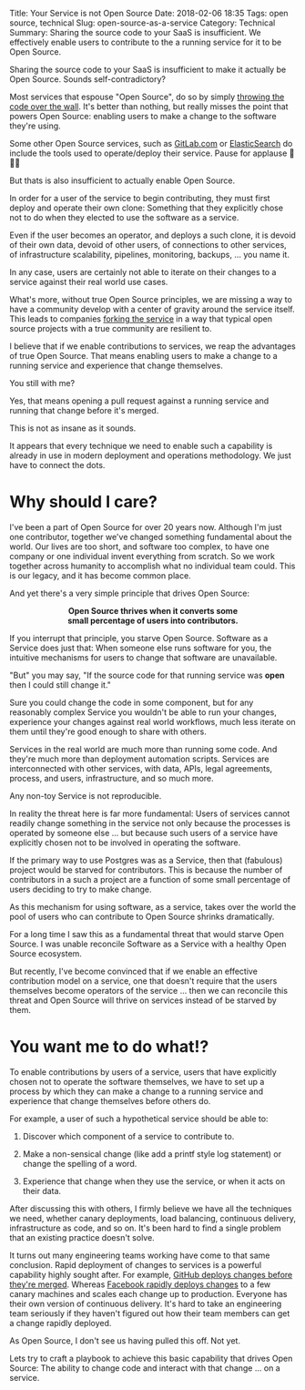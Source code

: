 Title: Your Service is not Open Source
Date: 2018-02-06 18:35
Tags: open source, technical
Slug: open-source-as-a-service
Category: Technical
Summary: Sharing the source code to your SaaS is insufficient. We effectively enable users to contribute to the a running service for it to be Open Source.

Sharing the source code to your SaaS is insufficient to make it
actually be Open Source. Sounds self-contradictory?

Most services that espouse "Open Source", do so by simply
[throwing the code over the wall](https://github.com/travis-ci/travis-ci).
It's better than nothing, but really misses the point that powers
Open Source: enabling users to make a change to the software
they're using.

Some other Open Source services, such as
[GitLab.com](https://about.gitlab.com/community/contribute/development/)
or [ElasticSearch](https://www.elastic.co/about/free-and-open) do include
the tools used to operate/deploy their service. Pause for applause 👏👏👏

But thats is also insufficient to actually enable Open Source.

In order for a user of the service to begin contributing, they must
first deploy and operate their own clone: Something that they explicitly
chose not to do when they elected to use the software as a service.

Even if the user becomes an operator, and deploys a such clone, it
is devoid of their own data, devoid of other users, of connections
to other services, of infrastructure scalability, pipelines, monitoring,
backups, ... you name it.

In any case, users are certainly not able to iterate on their changes
to a service against their real world use cases.

What's more, without true Open Source principles, we are missing a
way to have a community develop with a center of gravity around
the service itself. This leads to companies
[forking the service](https://aws.amazon.com/blogs/opensource/stepping-up-for-a-truly-open-source-elasticsearch)
in a way that typical open source projects with a true community
are resilient to.

I believe that if we enable contributions to services, we reap
the advantages of true Open Source. That means enabling users to make a
change to a running service and experience that change themselves.

You still with me?

Yes, that means opening a pull request against a running service
and running that change before it's merged.

This is not as insane as it sounds.

It appears that every technique we need to enable such a capability
is already in use in modern deployment and operations methodology.
We just have to connect the dots.


# Why should I care?

I've been a part of Open Source for over 20 years now. Although I'm
just one contributor, together we've changed something fundamental
about the world. Our lives are too short, and software too complex,
to have one company or one individual invent everything from scratch.
So we work together across humanity to accomplish what no
individual team could. This is our legacy, and it has become
common place.

And yet there's a very simple principle that drives Open Source:

<div style="font-weight: bold; text-align: center;">
Open Source thrives when it converts some<br>small percentage of users into contributors.
</div>

If you interrupt that principle, you starve Open Source. Software as a
Service does just that: When someone else runs software for you, the
intuitive mechanisms for users to change that software are unavailable.

"But" you may say, "If the source code for that running service was **open**
then I could still change it."

Sure you could change the code in some component, but for any reasonably
complex Service you wouldn't be able to run your changes, experience your
changes against real world workflows, much less iterate on them until
they're good enough to share with others.

Services in the real world are much more than running some code.
And they're much more than deployment automation scripts. Services
are interconnected with other services, with data, APIs, legal
agreements, process, and users, infrastructure, and so much more.

Any non-toy Service is not reproducible.

In reality the threat here is far more fundamental: Users of services
cannot readily change something in the service not only because the
processes is operated by someone else ... but because such users of
a service have explicitly chosen not to be involved in operating
the software.

If the primary way to use Postgres was as a Service, then that (fabulous)
project would be starved for contributors. This is because the number
of contributors in a such a project are a function of some small
percentage of users deciding to try to make change.

As this mechanism for using software, as a service, takes over the world
the pool of users who can contribute to Open Source shrinks dramatically.

For a long time I saw this as a fundamental threat that would starve
Open Source. I was unable reconcile Software as a Service with a healthy
Open Source ecosystem.

But recently, I've become convinced that if we enable an effective
contribution model on a service, one that doesn't require that the users
themselves become operators of the service ... then we can reconcile this
threat and Open Source will thrive on services instead of be starved by them.


# You want me to do what!?

To enable contributions by users of a service, users that have explicitly
chosen not to operate the software themselves, we have to set up a process
by which they can make a change to a running service and experience that
change themselves before others do.

For example, a user of such a hypothetical service should be able to:

 1. Discover which component of a service to contribute to.

 2. Make a non-sensical change (like add a printf style log statement) or change the spelling of a word.

 3. Experience that change when they use the service, or when it acts on their data.

After discussing this with others, I firmly believe we have all the techniques we need,
whether canary deployments, load balancing, continuous delivery,
infrastructure as code, and so on. It's been hard to find a single
problem that an existing practice doesn't solve.

It turns out many engineering teams working have come to that same
conclusion. Rapid deployment of changes to services is a powerful
capability highly sought after. For example,
[GitHub deploys changes before they're merged](https://github.blog/2015-06-02-deploying-branches-to-github-com/).
Whereas
[Facebook rapidly deploys changes](https://engineering.fb.com/2017/08/31/web/rapid-release-at-massive-scale/)
to a few canary machines and scales each change up to production.
Everyone has their own version of continuous delivery. It's hard to
take an engineering team seriously if they haven't figured out how
their team members can get a change rapidly deployed.

As Open Source, I don't see us having pulled this off. Not yet.

Lets try to craft a playbook to achieve this basic capability
that drives Open Source: The ability to change code and interact
with that change ... on a service.


